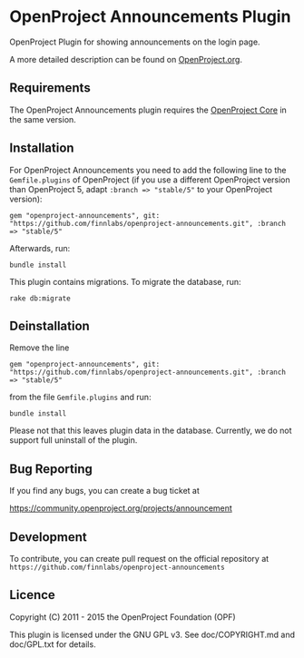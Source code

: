 OpenProject Announcements Plugin
===========================


OpenProject Plugin for showing announcements on the login page.

A more detailed description can be found on [OpenProject.org](https://community.openproject.org/projects/announcement).


Requirements
------------

The OpenProject Announcements plugin requires the [OpenProject Core](https://github.com/opf/openproject/) in the same version.


Installation
------------

For OpenProject Announcements you need to add the following line to the `Gemfile.plugins` of OpenProject (if you use a different OpenProject version than OpenProject 5, adapt `:branch => "stable/5"` to your OpenProject version):

`gem "openproject-announcements", git: "https://github.com/finnlabs/openproject-announcements.git", :branch => "stable/5"`

Afterwards, run:

`bundle install`

This plugin contains migrations. To migrate the database, run:

`rake db:migrate`


Deinstallation
--------------

Remove the line

`gem "openproject-announcements", git: "https://github.com/finnlabs/openproject-announcements.git", :branch => "stable/5"`

from the file `Gemfile.plugins` and run:

`bundle install`

Please not that this leaves plugin data in the database. Currently, we do not support full uninstall of the plugin.


Bug Reporting
-------------

If you find any bugs, you can create a bug ticket at

https://community.openproject.org/projects/announcement


Development
-----------

To contribute, you can create pull request on the official repository at
`https://github.com/finnlabs/openproject-announcements`

Licence
-------

Copyright (C) 2011 - 2015 the OpenProject Foundation (OPF)

This plugin is licensed under the GNU GPL v3. See doc/COPYRIGHT.md and doc/GPL.txt for details.
